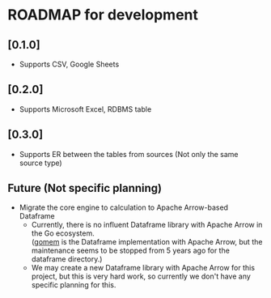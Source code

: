 # ROADMAP for development

## [0.1.0]

 - Supports CSV, Google Sheets

## [0.2.0]

 - Supports Microsoft Excel, RDBMS table

## [0.3.0]

 - Supports ER between the tables from sources (Not only the same source type)

## Future (Not specific planning)

 - Migrate the core engine to calculation to Apache Arrow-based Dataframe
   - Currently, there is no influent Dataframe library with Apache Arrow in the Go ecosystem.  
     ([gomem](https://github.com/gomem/gomem) is the Dataframe implementation with Apache Arrow, 
   but the maintenance seems to be stopped from 5 years ago for the dataframe directory.)
   - We may create a new Dataframe library with Apache Arrow for this project, but this is very hard work, 
   so currently we don't have any specific planning for this.